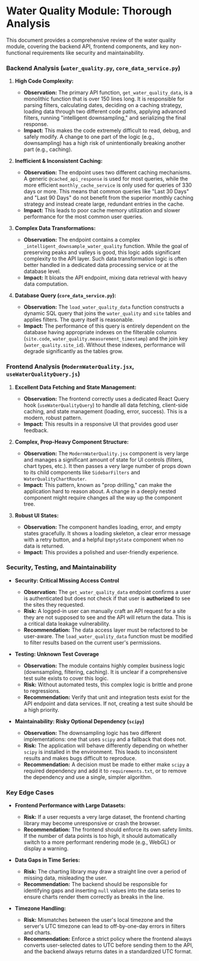 # Water Quality Module: Thorough Analysis

This document provides a comprehensive review of the water quality module, covering the backend API, frontend components, and key non-functional requirements like security and maintainability.

### **Backend Analysis (`water_quality.py`, `core_data_service.py`)**

1.  **High Code Complexity:**
    *   **Observation:** The primary API function, `get_water_quality_data`, is a monolithic function that is over 150 lines long. It is responsible for parsing filters, calculating dates, deciding on a caching strategy, loading data through two different code paths, applying advanced filters, running "intelligent downsampling," and serializing the final response.
    *   **Impact:** This makes the code extremely difficult to read, debug, and safely modify. A change to one part of the logic (e.g., downsampling) has a high risk of unintentionally breaking another part (e.g., caching).

2.  **Inefficient & Inconsistent Caching:**
    *   **Observation:** The endpoint uses two different caching mechanisms. A generic `@cached_api_response` is used for most queries, while the more efficient `monthly_cache_service` is only used for queries of 330 days or more. This means that common queries like "Last 30 Days" and "Last 90 Days" do not benefit from the superior monthly caching strategy and instead create large, redundant entries in the cache.
    *   **Impact:** This leads to poor cache memory utilization and slower performance for the most common user queries.

3.  **Complex Data Transformations:**
    *   **Observation:** The endpoint contains a complex `_intelligent_downsample_water_quality` function. While the goal of preserving peaks and valleys is good, this logic adds significant complexity to the API layer. Such data transformation logic is often better handled in a dedicated data processing service or at the database level.
    *   **Impact:** It bloats the API endpoint, mixing data retrieval with heavy data computation.

4.  **Database Query (`core_data_service.py`):**
    *   **Observation:** The `load_water_quality_data` function constructs a dynamic SQL query that joins the `water_quality` and `site` tables and applies filters. The query itself is reasonable.
    *   **Impact:** The performance of this query is entirely dependent on the database having appropriate indexes on the filterable columns (`site.code`, `water_quality.measurement_timestamp`) and the join key (`water_quality.site_id`). Without these indexes, performance will degrade significantly as the tables grow.

### **Frontend Analysis (`ModernWaterQuality.jsx`, `useWaterQualityQuery.js`)**

1.  **Excellent Data Fetching and State Management:**
    *   **Observation:** The frontend correctly uses a dedicated React Query hook (`useWaterQualityQuery`) to handle all data fetching, client-side caching, and state management (loading, error, success). This is a modern, robust pattern.
    *   **Impact:** This results in a responsive UI that provides good user feedback.

2.  **Complex, Prop-Heavy Component Structure:**
    *   **Observation:** The `ModernWaterQuality.jsx` component is very large and manages a significant amount of state for UI controls (filters, chart types, etc.). It then passes a very large number of props down to its child components like `SidebarFilters` and `WaterQualityChartRouter`.
    *   **Impact:** This pattern, known as "prop drilling," can make the application hard to reason about. A change in a deeply nested component might require changes all the way up the component tree.

3.  **Robust UI States:**
    *   **Observation:** The component handles loading, error, and empty states gracefully. It shows a loading skeleton, a clear error message with a retry button, and a helpful `EmptyState` component when no data is returned.
    *   **Impact:** This provides a polished and user-friendly experience.

### **Security, Testing, and Maintainability**

*   **Security: Critical Missing Access Control**
    *   **Observation:** The `get_water_quality_data` endpoint confirms a user is authenticated but does not check if that user is **authorized** to see the sites they requested.
    *   **Risk:** A logged-in user can manually craft an API request for a site they are not supposed to see and the API will return the data. This is a critical data leakage vulnerability.
    *   **Recommendation:** The data access layer must be refactored to be user-aware. The `load_water_quality_data` function must be modified to filter results based on the current user's permissions.

*   **Testing: Unknown Test Coverage**
    *   **Observation:** The module contains highly complex business logic (downsampling, filtering, caching). It is unclear if a comprehensive test suite exists to cover this logic.
    *   **Risk:** Without automated tests, this complex logic is brittle and prone to regressions.
    *   **Recommendation:** Verify that unit and integration tests exist for the API endpoint and data services. If not, creating a test suite should be a high priority.

*   **Maintainability: Risky Optional Dependency (`scipy`)**
    *   **Observation:** The downsampling logic has two different implementations: one that uses `scipy` and a fallback that does not. 
    *   **Risk:** The application will behave differently depending on whether `scipy` is installed in the environment. This leads to inconsistent results and makes bugs difficult to reproduce.
    *   **Recommendation:** A decision must be made to either make `scipy` a required dependency and add it to `requirements.txt`, or to remove the dependency and use a single, simpler algorithm.

### **Key Edge Cases**

*   **Frontend Performance with Large Datasets:**
    *   **Risk:** If a user requests a very large dataset, the frontend charting library may become unresponsive or crash the browser.
    *   **Recommendation:** The frontend should enforce its own safety limits. If the number of data points is too high, it should automatically switch to a more performant rendering mode (e.g., WebGL) or display a warning.

*   **Data Gaps in Time Series:**
    *   **Risk:** The charting library may draw a straight line over a period of missing data, misleading the user.
    *   **Recommendation:** The backend should be responsible for identifying gaps and inserting `null` values into the data series to ensure charts render them correctly as breaks in the line.

*   **Timezone Handling:**
    *   **Risk:** Mismatches between the user's local timezone and the server's UTC timezone can lead to off-by-one-day errors in filters and charts.
    *   **Recommendation:** Enforce a strict policy where the frontend always converts user-selected dates to UTC before sending them to the API, and the backend always returns dates in a standardized UTC format.

